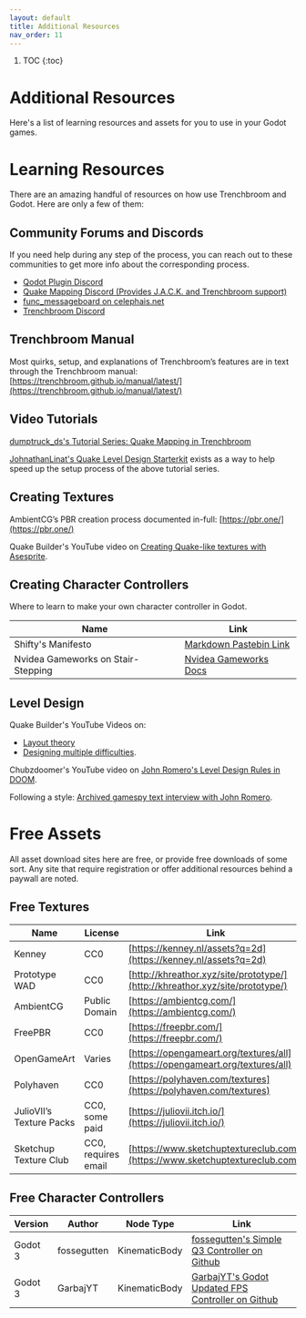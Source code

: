 ```yaml
---
layout: default
title: Additional Resources
nav_order: 11
---
```


1. TOC
{:toc}

# Additional Resources

Here's a list of learning resources and assets for you to use in your Godot games.

# Learning Resources

There are an amazing handful of resources on how use Trenchbroom and Godot. Here are only a few of them:

## Community Forums and Discords

If you need help during any step of the process, you can reach out to these communities to get more info about the corresponding process.

- [Qodot Plugin Discord](https://discord.gg/c72WBuG)
- [Quake Mapping Discord (Provides J.A.C.K. and Trenchbroom support)](https://discordapp.com/invite/f5Y99aM)
- [func_messageboard on celephais.net](https://celephais.net/board/)
- [Trenchbroom Discord](https://discord.gg/WGf9uve)

## Trenchbroom Manual

Most quirks, setup, and explanations of Trenchbroom’s features are in text through the Trenchbroom manual:
[https://trenchbroom.github.io/manual/latest/](https://trenchbroom.github.io/manual/latest/)

## Video Tutorials

[dumptruck_ds's Tutorial Series: Quake Mapping in Trenchbroom ](https://youtu.be/gONePWocbqA?list=PLgDKRPte5Y0AZ_K_PZbWbgBAEt5xf74aE)

[JohnathanLinat's Quake Level Design Starterkit](https://github.com/jonathanlinat/quake-leveldesign-starterkit/releases) exists as a way to help speed up the setup process of the above tutorial series.

## Creating Textures

AmbientCG’s PBR creation process documented in-full: [https://pbr.one/](https://pbr.one/)

Quake Builder's YouTube video on [Creating Quake-like textures with Asesprite](https://youtu.be/S6Eu8Cti9nI).

## Creating Character Controllers

Where to learn to make your own character controller in Godot.

| Name | Link |
| ---- | ---- |
| Shifty's Manifesto | [Markdown Pastebin Link](https://markdownpastebin.com/?id=d9d61e67f9d64db2bd215f165b931449) |
| Nvidea Gameworks on Stair-Stepping | [Nvidea Gameworks Docs](https://docs.nvidia.com/gameworks/content/gameworkslibrary/physx/guide/Manual/CharacterControllers.html) |

## Level Design

Quake Builder's YouTube Videos on:
- [Layout theory](https://www.youtube.com/watch?v=G4tWWiuaF7g)
- [Designing multiple difficulties](https://youtu.be/s9bleQCTdTo).

Chubzdoomer's YouTube video on [John Romero's Level Design Rules in DOOM](https://youtu.be/ptHurafdCoQ).

Following a style: [Archived gamespy text interview with John Romero](http://web.archive.org/web/20111121052306/https://archive.gamespy.com/articles/december03/doom/romero/).

# Free Assets

All asset download sites here are free, or provide free downloads of some sort. Any site that require registration or offer additional resources behind a paywall are noted.

## Free Textures

| Name | License | Link |
| ---- | ------- | ---- |
| Kenney | CC0 | [https://kenney.nl/assets?q=2d](https://kenney.nl/assets?q=2d) |
| Prototype WAD | CC0 | [http://khreathor.xyz/site/prototype/](http://khreathor.xyz/site/prototype/) |
| AmbientCG | Public Domain | [https://ambientcg.com/](https://ambientcg.com/) |
| FreePBR | CC0 | [https://freepbr.com/](https://freepbr.com/) | 
| OpenGameArt | Varies | [https://opengameart.org/textures/all](https://opengameart.org/textures/all) | 
| Polyhaven | CC0 | [https://polyhaven.com/textures](https://polyhaven.com/textures) | 
| JulioVII’s Texture Packs | CC0, some paid | [https://juliovii.itch.io/](https://juliovii.itch.io/) | 
| Sketchup Texture Club | CC0, requires email | [https://www.sketchuptextureclub.com/](https://www.sketchuptextureclub.com/) | 

## Free Character Controllers

| Version | Author | Node Type | Link |
| ------- | ------ | --------- | ---- |
| Godot 3 | fossegutten | KinematicBody | [fossegutten's Simple Q3 Controller on Github](https://github.com/fossegutten/Simple-Q3-Controller) |
| Godot 3 | GarbajYT | KinematicBody | [GarbajYT's Godot Updated FPS Controller on Github](https://github.com/GarbajYT/godot_updated_fps_controller) |
